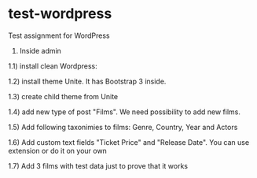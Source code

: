 # test-wordpress
Test assignment for WordPress

1. Inside admin

1.1) install clean Wordpress:

1.2) install theme Unite. It has Bootstrap 3 inside.

1.3) create child theme from Unite

1.4) add new type of post "Films". We need possibility to add new films. 

1.5) Add following taxonimies to films: Genre, Country, Year and Actors

1.6) Add custom text fields "Ticket Price" and "Release Date". You can use extension or do it on your own

1.7) Add 3 films with test data just to prove that it works
